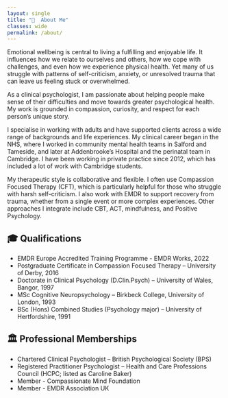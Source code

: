 ```yaml
---
layout: single
title: "🌱  About Me"
classes: wide
permalink: /about/
---
```


Emotional wellbeing is central to living a fulfilling and enjoyable life. It influences how we relate to ourselves and others, how we cope with challenges, and even how we experience physical health. Yet many of us struggle with patterns of self-criticism, anxiety, or unresolved trauma that can leave us feeling stuck or overwhelmed.

As a clinical psychologist, I am passionate about helping people make sense of their difficulties and move towards greater psychological health. My work is grounded in compassion, curiosity, and respect for each person’s unique story.

I specialise in working with adults and have supported clients across a wide range of backgrounds and life experiences. My clinical career began in the NHS, where I worked in community mental health teams in Salford and Tameside, and later at Addenbrooke’s Hospital and the perinatal team in Cambridge. I have been working in private practice since 2012, which has included a lot of work with Cambridge students.

My therapeutic style is collaborative and flexible. I often use Compassion Focused Therapy (CFT), which is particularly helpful for those who struggle with harsh self-criticism. I also work with EMDR to support recovery from trauma, whether from a single event or more complex experiences. Other approaches I integrate include CBT, ACT, mindfulness, and Positive Psychology.

## 🎓 Qualifications

* EMDR Europe Accredited Training Programme - EMDR Works, 2022
* Postgraduate Certificate in Compassion Focused Therapy – University of Derby, 2016
* Doctorate in Clinical Psychology (D.Clin.Psych) – University of Wales, Bangor, 1997
* MSc Cognitive Neuropsychology – Birkbeck College, University of London, 1993
* BSc (Hons) Combined Studies (Psychology major) – University of Hertfordshire, 1991

## 🏛 Professional Memberships

* Chartered Clinical Psychologist – British Psychological Society (BPS)
* Registered Practitioner Psychologist – Health and Care Professions Council (HCPC; listed as Caroline Baker)
* Member - Compassionate Mind Foundation
* Member - EMDR Association UK
